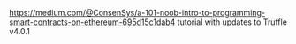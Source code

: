 https://medium.com/@ConsenSys/a-101-noob-intro-to-programming-smart-contracts-on-ethereum-695d15c1dab4 tutorial with updates to Truffle v4.0.1
